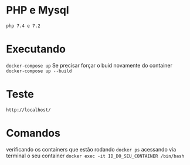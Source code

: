 # PHP e Mysql

`php 7.4 e 7.2`

# Executando

`docker-compose up`
Se precisar forçar o buid novamente do container
`docker-compose up --build`

# Teste

`http://localhost/`

# Comandos
verificando os containers que estão rodando `docker ps`
acessando via terminal o seu container `docker exec -it ID_DO_SEU_CONTAINER /bin/bash`